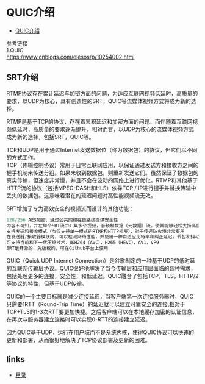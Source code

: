# QUIC介绍
- [QUIC介绍](#1)


参考链接  
1.QUIC  
https://www.cnblogs.com/elesos/p/10254002.html  

## <a id="1">SRT介绍</a>
RTMP协议存在累计延迟与加密方面的问题，为适应互联网视频低延时，高质量的要求，以UDP为核心，具有创造性的SRT，QUIC等流媒体视频方式将成为新的选择。  

RTMP是基于TCP的协议，存在着累积延迟和加密方面的问题。而伴随着互联网视频低延时，高质量的要求逐渐提升，相对而言，以UDP为核心的流媒体视频方式成为新的选择，包括SRT，QUIC等。

TCP和UDP是用于通过Internet发送数据位（称为数据包）的协议，但它们以不同的方式工作。  
TCP（传输控制协议）常用于日常互联网应用，以保证通过发送方和接收方之间的握手机制来传送分组。如果未收到数据包，则重新发送它们。虽然保证了数据包的真实传输，但速度非常慢，并且不会在波动的网络上进行优化。RTMP和其他基于HTTP流的协议（包括MPEG-DASH和HLS）依靠TCP / IP进行握手并替换传输中丢失的数据包。这意味着潜在的延迟问题对高性能视频流无效。  

SRT增加了专为高效安全的视频流而设计的其他功能：
```js
128/256 AES加密，通过公共网络在链路级提供安全性
内容不可知，并在单个SRT流中汇集多个视频，音频和数据（元数据）流，使其能够轻松支持高度复杂的工作流程
支持发送和接收模式（与仅支持单一模式的RTMP和HTTP相反），对于传递防火墙非常有用
在发送器/接收器模块内，可以检测网络性能，并使用一种自适应比特率和纠正延迟，丢包和抖动
可支持当前和下一代压缩技术，即H264（AVC），H265（HEVC），AV1，VP9
SRT是开源的，免版税的，可在Github平台上使用
```

QUIC（Quick UDP Internet Connection）是谷歌制定的一种基于UDP的低时延的互联网传输层协议。QUIC很好地解决了当今传输层和应用层面临的各种需求，包括处理更多的连接，安全性，和低延迟。QUIC融合了包括TCP，TLS，HTTP/2等协议的特性，但基于UDP传输。  

QUIC的一个主要目标就是减少连接延迟，当客户端第一次连接服务器时，QUIC只需要1RTT（Round-Trip Time）的延迟就可以建立可靠安全的连接,相对于TCP+TLS的1-3次RTT要更加快捷。之后客户端可以在本地缓存加密的认证信息，在再次与服务器建立连接时可以实现0-RTT的连接建立延迟。

因为QUIC基于UDP，运行在用户域而不是系统内核，使得QUIC协议可以快速的更新和部署，从而很好地解决了TCP协议部署及更新的困难。



## links
  * [目录](<目录.md>)